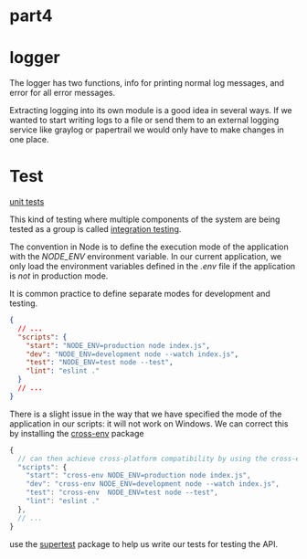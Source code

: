 # part4

# logger

The logger has two functions, info for printing normal log messages, and error for all error messages.

Extracting logging into its own module is a good idea in several ways. If we wanted to start writing logs to a file or send them to an external logging service like graylog or papertrail we would only have to make changes in one place.

# Test

 [unit tests](https://en.wikipedia.org/wiki/Unit_testing)

This kind of testing where multiple components of the system are being tested as a group is called [integration testing](https://en.wikipedia.org/wiki/Integration_testing).

The convention in Node is to define the execution mode of the application with the *NODE_ENV* environment variable. In our current application, we only load the environment variables defined in the *.env* file if the application is *not* in production mode.

It is common practice to define separate modes for development and testing.

```json
{
  // ...
  "scripts": {
    "start": "NODE_ENV=production node index.js",
    "dev": "NODE_ENV=development node --watch index.js",
    "test": "NODE_ENV=test node --test",
    "lint": "eslint ."
  }
  // ...
}
```

There is a slight issue in the way that we have specified the mode of the application in our scripts: it will not work on Windows. We can correct this by installing the [cross-env](https://www.npmjs.com/package/cross-env) package

```js
{
  // can then achieve cross-platform compatibility by using the cross-env library in our npm scripts defined in package.json
  "scripts": {
    "start": "cross-env NODE_ENV=production node index.js",
    "dev": "cross-env NODE_ENV=development node --watch index.js",
    "test": "cross-env  NODE_ENV=test node --test",
    "lint": "eslint ."
  },
  // ...
}
```

use the [supertest](https://github.com/visionmedia/supertest) package to help us write our tests for testing the API.
